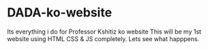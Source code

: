 # DADA-ko-website
Its everything i do for Professor Kshitiz ko website
This will be my 1st website using HTML CSS & JS completely. Lets see what happpens.
